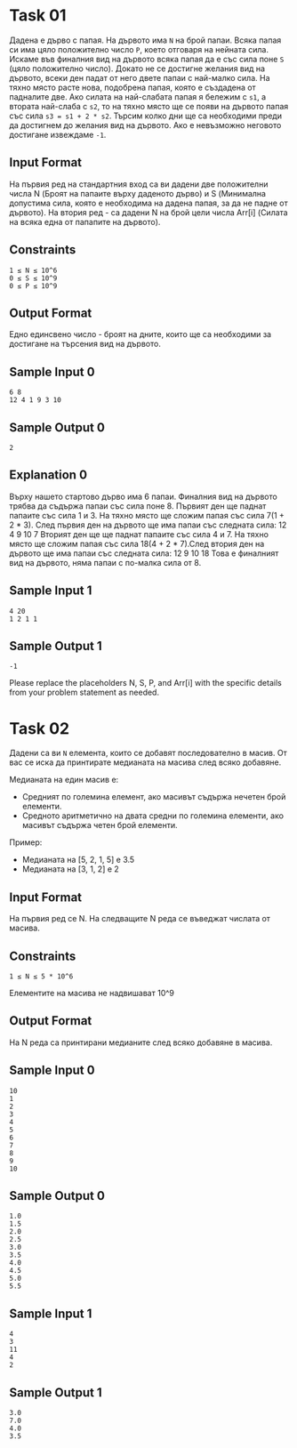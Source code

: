 # Task 01 #

Дадена е дърво с папая. На дървото има `N` на брой папаи. Всяка папая си има цяло положително число `P`, което отговаря на нейната сила. Искаме във финалния вид на дървото всяка папая да е със сила поне `S` (цяло положително число). Докато не се достигне желания вид на дървото, всеки ден падат от него двете папаи с най-малко сила. На тяхно място расте нова, подобрена папая, която е създадена от падналите две. Ако силата на най-слабата папая я бележим с `s1`, а втората най-слаба с `s2`, то на тяхно място ще се появи на дървото папая със сила `s3 = s1 + 2 * s2`. Търсим колко дни ще са необходими преди да достигнем до желания вид на дървото. Ако е невъзможно неговото достигане извеждаме `-1`.

## Input Format

На първия ред на стандартния вход са ви дадени две положителни числа N (Броят на папаите върху даденото дърво) и S (Минимална допустима сила, която е необходима на дадена папая, за да не падне от дървото). На втория ред - са дадени N на брой цели числа Arr[i] (Силата на всяка една от папапите на дървото).

## Constraints

```
1 ≤ N ≤ 10^6
0 ≤ S ≤ 10^9
0 ≤ P ≤ 10^9
```

## Output Format

Едно единсвено число - броят на дните, които ще са необходими за достигане на търсения вид на дървото.

## Sample Input 0

```
6 8
12 4 1 9 3 10
```

## Sample Output 0

```
2
```

## Explanation 0

Върху нашето стартово дърво има 6 папаи. Финалния вид на дървото трябва да съдържа папаи със сила поне 8. Първият ден ще паднат папаите със сила 1 и 3. На тяхно място ще сложим папая със сила 7(1 + 2 * 3). След първия ден на дървото ще има папаи със следната сила: 12 4 9 10 7 Вторият ден ще ще паднат папаите със сила 4 и 7. На тяхно място ще сложим папая със сила 18(4 + 2 * 7).След втория ден на дървото ще има папаи със следната сила: 12 9 10 18 Това е финалният вид на дървото, няма папаи с по-малка сила от 8.

## Sample Input 1

```
4 20
1 2 1 1
```

## Sample Output 1

```
-1
```

Please replace the placeholders N, S, P, and Arr[i] with the specific details from your problem statement as needed.

# Task 02 #

Дадени са ви `N` елемента, които се добавят последователно в масив. От вас се иска да принтирате медианата на масива след всяко добавяне.

Медианата на един масив е:
- Средният по големина елемент, ако масивът съдържа нечетен брой елементи.
- Средното аритметично на двата средни по големина елементи, ако масивът съдържа четен брой елементи.

Пример:

- Медианата на [5, 2, 1, 5] е 3.5
- Медианата на [3, 1, 2] е 2

## Input Format

На първия ред се N. На следващите N реда се въведжат числата от масива.

## Constraints

```
1 ≤ N ≤ 5 * 10^6
```

Елементите на масива не надвишават 10^9

## Output Format

На N реда са принтирани медианите след всяко добавяне в масива.

## Sample Input 0

```
10
1
2
3
4
5
6
7
8
9
10
```

## Sample Output 0

```
1.0
1.5
2.0
2.5
3.0
3.5
4.0
4.5
5.0
5.5
```

## Sample Input 1

```
4
3
11
4
2
```

## Sample Output 1

```
3.0
7.0
4.0
3.5
```
